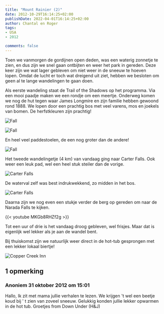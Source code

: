 ```yaml
---
title: "Mount Rainier (2)"
date: 2012-10-29T16:14:25+02:00
publishDate: 2022-04-01T16:14:25+02:00
author: Chantal en Roger
tags:
- USA
- 2012

comments: false
---
```


Toen we vanmorgen de gordijnen open deden, was een waterig zonnetje te zien, en dus zijn we snel gaan ontbijten en weer het park in gereden. Deze keer zijn we wat lager gebleven om niet weer in de sneeuw te hoeven lopen. Omdat de lucht er toch wat dreigend uit ziet, hebben we besloten om geen al te lange wandelingen te gaan doen.

Als eerste wandeling staat de Trail of the Shadows op het programma. Via een mooi paadje maken we een rondje om een meertje. Onderweg komen we nog de hut tegen waar James Longmire en zijn familie hebben gewoond rond 1888. We lopen door een prachtig bos met veel varens, mos en joekels van bomen. De herfstkleuren zijn prachtig!

![Fall](./images/IMG_1583.JPG)

![Fall](./images/IMG_1667.JPG)

En heel veel paddestoelen, de een nog groter dan de andere!

![Fall](./images/IMG_1634.JPG)

Het tweede wandelingetje (4 km) van vandaag ging naar Carter Falls. Ook weer een leuk pad, wel een heel stuk steiler dan de vorige.

![Carter Falls](./images/IMG_1676.JPG)

De waterval zelf was best indrukwekkend, zo midden in het bos.

![Carter Falls](./images/IMG_1695.JPG)

Daarna zijn we nog even een stukje verder de berg op gereden om naar de Narada Falls te kijken.

{{< youtube MKGb8RHZf2g >}}

Tot een uur of drie is het vandaag droog gebleven, wel frisjes. Maar dat is eigenlijk wel lekker als je aan de wandel bent.

Bij thuiskomst zijn we natuurlijk weer direct in de hot-tub gesprongen met een lekker lokaal biertje!

![Copper Creek Inn](./images/IMG_3575.JPG)

## 1 opmerking

### Anoniem 31 oktober 2012 om 15:01

Hallo,
Ik zit met mama jullie verhalen te lezen. We krijgen 't wel een beetje koud bij ' t zien van zoveel sneeuw. Gelukkig konden jullie lekker opwarmen in de hot tub. Groetjes from Down Under (H&J)
